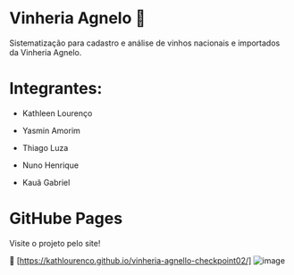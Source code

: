 # Vinheria Agnelo 🍷

Sistematização para cadastro e análise de vinhos nacionais e importados da Vinheria Agnelo.

# Integrantes:
- Kathleen Lourenço
  
- Yasmin Amorim
  
- Thiago Luza
  
- Nuno Henrique
  
- Kauã Gabriel

# GitHube Pages

Visite o projeto pelo site!

🔗 [https://kathlourenco.github.io/vinheria-agnello-checkpoint02/]
![image](https://github.com/user-attachments/assets/8cd8bf03-b20b-42f0-9fd9-9cc7594d54ae)


